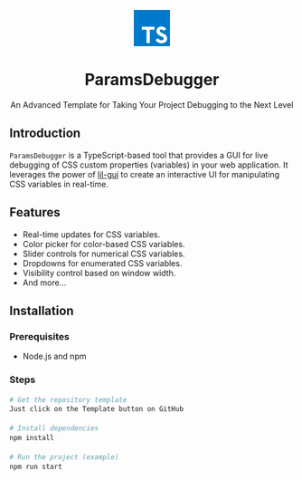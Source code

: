 <div align="center">

[![TypeScript Template for ParamsDebugger](./src/typescript.svg)](https://github.com/manuelsanchezweb/template-ts-lil-gui)

# ParamsDebugger

An Advanced Template for Taking Your Project Debugging to the Next Level

</div>

## Introduction

`ParamsDebugger` is a TypeScript-based tool that provides a GUI for live debugging of CSS custom properties (variables) in your web application. It leverages the power of [lil-gui](https://github.com/georgealways/lil-gui) to create an interactive UI for manipulating CSS variables in real-time.

## Features

- Real-time updates for CSS variables.
- Color picker for color-based CSS variables.
- Slider controls for numerical CSS variables.
- Dropdowns for enumerated CSS variables.
- Visibility control based on window width.
- And more...

## Installation

### Prerequisites

- Node.js and npm

### Steps

```bash
# Get the repository template
Just click on the Template button on GitHub

# Install dependencies
npm install

# Run the project (example)
npm run start
```
